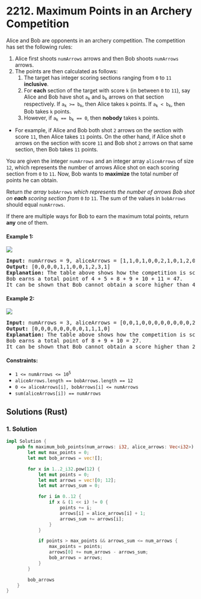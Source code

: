 # 2212. Maximum Points in an Archery Competition
Alice and Bob are opponents in an archery competition. The competition has set the following rules:

1. Alice first shoots `numArrows` arrows and then Bob shoots `numArrows` arrows.
2. The points are then calculated as follows:
    1. The target has integer scoring sections ranging from `0` to `11` **inclusive**.
    2. For **each** section of the target with score `k` (in between `0` to `11`), say Alice and Bob have shot <code>a<sub>k</sub></code> and <code>b<sub>k</sub></code> arrows on that section respectively. If <code>a<sub>k</sub> >= b<sub>k</sub></code>, then Alice takes `k` points. If <code>a<sub>k</sub> < b<sub>k</sub></code>, then Bob takes `k` points.
    3. However, if <code>a<sub>k</sub> == b<sub>k</sub> == 0</code>, then **nobody** takes `k` points.

* For example, if Alice and Bob both shot `2` arrows on the section with score `11`, then Alice takes `11` points. On the other hand, if Alice shot `0` arrows on the section with score `11` and Bob shot `2` arrows on that same section, then Bob takes `11` points.

You are given the integer `numArrows` and an integer array `aliceArrows` of size `12`, which represents the number of arrows Alice shot on each scoring section from `0` to `11`. Now, Bob wants to **maximize** the total number of points he can obtain.

Return *the array* `bobArrows` *which represents the number of arrows Bob shot on **each** scoring section from* `0` *to* `11`. The sum of the values in `bobArrows` should equal `numArrows`.

If there are multiple ways for Bob to earn the maximum total points, return **any** one of them.

#### Example 1:
![](https://assets.leetcode.com/uploads/2022/02/24/ex1.jpg)
<pre>
<strong>Input:</strong> numArrows = 9, aliceArrows = [1,1,0,1,0,0,2,1,0,1,2,0]
<strong>Output:</strong> [0,0,0,0,1,1,0,0,1,2,3,1]
<strong>Explanation:</strong> The table above shows how the competition is scored.
Bob earns a total point of 4 + 5 + 8 + 9 + 10 + 11 = 47.
It can be shown that Bob cannot obtain a score higher than 47 points.
</pre>

#### Example 2:
![](https://assets.leetcode.com/uploads/2022/02/24/ex2new.jpg)
<pre>
<strong>Input:</strong> numArrows = 3, aliceArrows = [0,0,1,0,0,0,0,0,0,0,0,2]
<strong>Output:</strong> [0,0,0,0,0,0,0,0,1,1,1,0]
<strong>Explanation:</strong> The table above shows how the competition is scored.
Bob earns a total point of 8 + 9 + 10 = 27.
It can be shown that Bob cannot obtain a score higher than 27 points.
</pre>

#### Constraints:
* <code>1 <= numArrows <= 10<sup>5</sup></code>
* `aliceArrows.length == bobArrows.length == 12`
* `0 <= aliceArrows[i], bobArrows[i] <= numArrows`
* `sum(aliceArrows[i]) == numArrows`

## Solutions (Rust)

### 1. Solution
```Rust
impl Solution {
    pub fn maximum_bob_points(num_arrows: i32, alice_arrows: Vec<i32>) -> Vec<i32> {
        let mut max_points = 0;
        let mut bob_arrows = vec![];

        for x in 1..2_i32.pow(12) {
            let mut points = 0;
            let mut arrows = vec![0; 12];
            let mut arrows_sum = 0;

            for i in 0..12 {
                if x & (1 << i) != 0 {
                    points += i;
                    arrows[i] = alice_arrows[i] + 1;
                    arrows_sum += arrows[i];
                }
            }

            if points > max_points && arrows_sum <= num_arrows {
                max_points = points;
                arrows[0] += num_arrows - arrows_sum;
                bob_arrows = arrows;
            }
        }

        bob_arrows
    }
}
```
